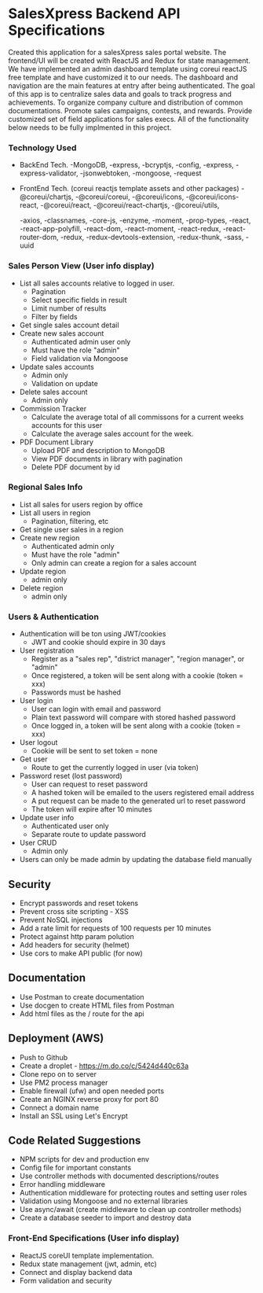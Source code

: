 # SalesXpress Backend API Specifications

Created this application for a salesXpress sales portal website. The frontend/UI will be created with ReactJS and Redux for state management. We have implemented an admin dashboard template using coreui reactJS free template and have customized it to our needs.
The dashboard and navigation are the main features at entry after being authenticated. The goal of this app is to centralize sales data and goals to track progress and achievements. To organize company culture and distribution of common documentations. Promote sales campaigns, contests, and rewards. Provide customized set of field applications for sales execs.
All of the functionality below needs to be fully implmented in this project.

### Technology Used

- BackEnd Tech.
  -MongoDB,
  -express,
  -bcryptjs,
  -config,
  -express,
  -express-validator,
  -jsonwebtoken,
  -mongoose,
  -request

- FrontEnd Tech. (coreui reactjs template assets and other packages)
  -@coreui/chartjs,
  -@coreui/coreui,
  -@coreui/icons,
  -@coreui/icons-react,
  -@coreui/react,
  -@coreui/react-chartjs,
  -@coreui/utils,

  -axios,
  -classnames,
  -core-js,
  -enzyme,
  -moment,
  -prop-types,
  -react,
  -react-app-polyfill,
  -react-dom,
  -react-moment,
  -react-redux,
  -react-router-dom,
  -redux,
  -redux-devtools-extension,
  -redux-thunk,
  -sass,
  -uuid

### Sales Person View (User info display)

- List all sales accounts relative to logged in user.
  - Pagination
  - Select specific fields in result
  - Limit number of results
  - Filter by fields
- Get single sales account detail
- Create new sales account
  - Authenticated admin user only
  - Must have the role "admin"
  - Field validation via Mongoose
- Update sales accounts
  - Admin only
  - Validation on update
- Delete sales account
  - Admin only
- Commission Tracker
  - Calculate the average total of all commissons for a current weeks accounts for this user
  - Calculate the average sales account for the week.
- PDF Document Library
  - Upload PDF and description to MongoDB
  - View PDF documents in library with pagination
  - Delete PDF document by id

### Regional Sales Info

- List all sales for users region by office
- List all users in region
  - Pagination, filtering, etc
- Get single user sales in a region
- Create new region
  - Authenticated admin only
  - Must have the role "admin"
  - Only admin can create a region for a sales account
- Update region
  - admin only
- Delete region
  - admin only

### Users & Authentication

- Authentication will be ton using JWT/cookies
  - JWT and cookie should expire in 30 days
- User registration
  - Register as a "sales rep", "district manager", "region manager", or "admin"
  - Once registered, a token will be sent along with a cookie (token = xxx)
  - Passwords must be hashed
- User login
  - User can login with email and password
  - Plain text password will compare with stored hashed password
  - Once logged in, a token will be sent along with a cookie (token = xxx)
- User logout
  - Cookie will be sent to set token = none
- Get user
  - Route to get the currently logged in user (via token)
- Password reset (lost password)
  - User can request to reset password
  - A hashed token will be emailed to the users registered email address
  - A put request can be made to the generated url to reset password
  - The token will expire after 10 minutes
- Update user info
  - Authenticated user only
  - Separate route to update password
- User CRUD
  - Admin only
- Users can only be made admin by updating the database field manually

## Security

- Encrypt passwords and reset tokens
- Prevent cross site scripting - XSS
- Prevent NoSQL injections
- Add a rate limit for requests of 100 requests per 10 minutes
- Protect against http param polution
- Add headers for security (helmet)
- Use cors to make API public (for now)

## Documentation

- Use Postman to create documentation
- Use docgen to create HTML files from Postman
- Add html files as the / route for the api

## Deployment (AWS)

- Push to Github
- Create a droplet - https://m.do.co/c/5424d440c63a
- Clone repo on to server
- Use PM2 process manager
- Enable firewall (ufw) and open needed ports
- Create an NGINX reverse proxy for port 80
- Connect a domain name
- Install an SSL using Let's Encrypt

## Code Related Suggestions

- NPM scripts for dev and production env
- Config file for important constants
- Use controller methods with documented descriptions/routes
- Error handling middleware
- Authentication middleware for protecting routes and setting user roles
- Validation using Mongoose and no external libraries
- Use async/await (create middleware to clean up controller methods)
- Create a database seeder to import and destroy data

### Front-End Specifications (User info display)

- ReactJS coreUI template implementation.
- Redux state management (jwt, admin, etc)
- Connect and display backend data
- Form validation and security
